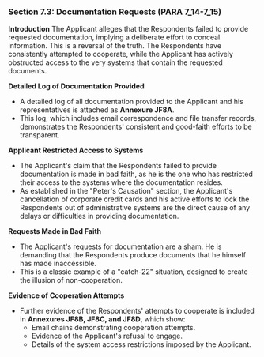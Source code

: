 ### Section 7.3: Documentation Requests (PARA 7_14-7_15)

**Introduction**
The Applicant alleges that the Respondents failed to provide requested documentation, implying a deliberate effort to conceal information. This is a reversal of the truth. The Respondents have consistently attempted to cooperate, while the Applicant has actively obstructed access to the very systems that contain the requested documents.

**Detailed Log of Documentation Provided**
- A detailed log of all documentation provided to the Applicant and his representatives is attached as **Annexure JF8A**.
- This log, which includes email correspondence and file transfer records, demonstrates the Respondents' consistent and good-faith efforts to be transparent.

**Applicant Restricted Access to Systems**
- The Applicant's claim that the Respondents failed to provide documentation is made in bad faith, as he is the one who has restricted their access to the systems where the documentation resides.
- As established in the "Peter's Causation" section, the Applicant's cancellation of corporate credit cards and his active efforts to lock the Respondents out of administrative systems are the direct cause of any delays or difficulties in providing documentation.

**Requests Made in Bad Faith**
- The Applicant's requests for documentation are a sham. He is demanding that the Respondents produce documents that he himself has made inaccessible.
- This is a classic example of a "catch-22" situation, designed to create the illusion of non-cooperation.

**Evidence of Cooperation Attempts**
- Further evidence of the Respondents' attempts to cooperate is included in **Annexures JF8B, JF8C, and JF8D**, which show:
    - Email chains demonstrating cooperation attempts.
    - Evidence of the Applicant's refusal to engage.
    - Details of the system access restrictions imposed by the Applicant.
